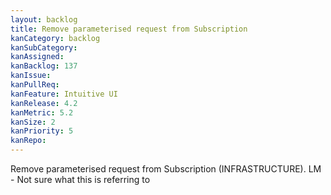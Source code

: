 ```yaml
---
layout: backlog
title: Remove parameterised request from Subscription
kanCategory: backlog
kanSubCategory:
kanAssigned:
kanBacklog: 137
kanIssue:
kanPullReq:
kanFeature: Intuitive UI
kanRelease: 4.2
kanMetric: 5.2
kanSize: 2
kanPriority: 5
kanRepo: 
---
```

Remove parameterised request from Subscription (INFRASTRUCTURE). LM - Not sure what this is referring to
